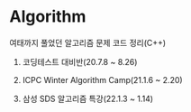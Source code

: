 # Algorithm

여태까지 풀었던 알고리즘 문제 코드 정리(C++)

1. 코딩테스트 대비반(20.7.8 ~ 8.26)

2. ICPC Winter Algorithm Camp(21.1.6 ~ 2.20)

3. 삼성 SDS 알고리즘 특강(22.1.3 ~ 1.14)


